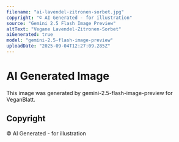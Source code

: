 ```yaml
---
filename: "ai-lavendel-zitronen-sorbet.jpg"
copyright: "© AI Generated - for illustration"
source: "Gemini 2.5 Flash Image Preview"
altText: "Vegane Lavendel-Zitronen-Sorbet"
aiGenerated: true
model: "gemini-2.5-flash-image-preview"
uploadDate: "2025-09-04T12:27:09.285Z"
---
```


# AI Generated Image

This image was generated by gemini-2.5-flash-image-preview for VeganBlatt.

## Copyright
© AI Generated - for illustration
